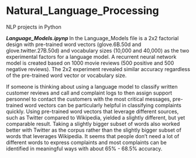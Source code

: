 # Natural_Language_Processing
NLP projects in Python

<b><i> Language_Models.ipynp </b></i>
In the Language_Models file is a 2x2 factorial design with pre-trained word vectors (glove.6B.50d and glove.twitter.27B.50d) and vocabulary sizes (10,000 and 40,000) as the two experimental factors for a language model. A recurrent neural network model is created based on 1000 movie reviews (500 positive and 500 negative reviews). The 2x2 experiment revealed similar accuracy regardless of the pre-trained word vector or vocabulary size.

If someone is thinking about using a language model to classify written customer reviews and call and complaint logs to then assign support personnel to contact the customers with the most critical messages, pre-trained word vectors can be particularly helpful in classifying complaints quickly. Using pre-trained word vectors that leverage different sources, such as Twitter compared to Wikipedia, yielded a slightly different, but yet comparable result. Taking a slightly bigger subset of words also worked better with Twitter as the corpus rather than the slightly bigger subset of words that leverages Wikipedia. It seems that people don’t need a lot of different words to express complaints and most complaints can be identified in meaningful ways with about 65% - 68.5% accuracy.
